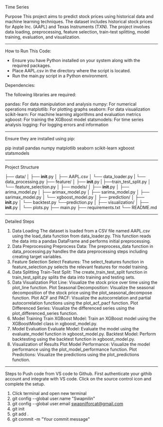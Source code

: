 

Time Series

Purpose
This project aims to predict stock prices using historical data and machine learning techniques. The dataset includes historical stock prices for Apple Inc. (AAPL) and Texas Instruments (TXN). The project involves data loading, preprocessing, feature selection, train-test splitting, model training, evaluation, and visualization.

----------------

How to Run This Code:

 - Ensure you have Python installed on your system along with the required packages.
 - Place AAPL.csv in the directory where the script is located.
 - Run the main.py script in a Python environment.

Dependencies:

The following libraries are required:

pandas: For data manipulation and analysis
numpy: For numerical operations
matplotlib: For plotting graphs
seaborn: For data visualization
scikit-learn: For machine learning algorithms and evaluation metrics
xgboost: For training the XGBoost model
statsmodels: For time series analysis
logging: For logging errors and information

----------------

Ensure they are installed using pip:

pip install pandas numpy matplotlib seaborn scikit-learn xgboost statsmodels

-----------------

Project Structure

├── data/
│   ├── __init__.py
│   ├── AAPL.csv
│   └── data_loader.py
|   └── data_processing.py
├── feature/
│   ├── __init__.py
|   ├──train_test_split.py
│   └── feature_selection.py
│
├── models/
│   ├── __init__.py
│   ├── arima_model.py
│   ├── arimax_model.py
│   ├── sarima_model.py
│   ├── sarimax_model.py
│   └── xgboost_model.py
│
├── prediction/
│   ├── __init__.py
│   └── backtest.py
    └──prediction.py
│
├── visualization/
│   ├── __init__.py
│   └── plots.py
├── main.py
├── requirements.txt
└── README.md

------------------

Detailed Steps
1. Data Loading
The dataset is loaded from a CSV file named AAPL.csv using the load_data function from data_loader.py. This function reads the data into a pandas DataFrame and performs initial preprocessing.
2. Data Preprocessing
Preprocess Data: The preprocess_data function in data_processing.py handles the data preprocessing steps including creating target variables.
3. Feature Selection
Select Features: The select_features function in feature_selection.py selects the relevant features for model training.
4. Data Splitting
Train-Test Split: The create_train_test_split function in train_test_split.py splits the data into training and testing sets.
5. Data Visualization
Plot Line: Visualize the stock price over time using the plot_line function.
Plot Seasonal Decomposition: Visualize the seasonal decomposition of the stock price using the plot_seasonal_decompose function.
Plot ACF and PACF: Visualize the autocorrelation and partial autocorrelation functions using the plot_acf_pacf function.
Plot Differenced Series: Visualize the differenced series using the plot_differenced_series function.
6. Model Training
Train XGBoost Model: Train an XGBoost model using the XGBoostModel class in xgboost_model.py.
7. Model Evaluation
Evaluate Model: Evaluate the model using the evaluate_model function in xgboost_model.py.
Backtest Model: Perform backtesting using the backtest function in xgboost_model.py.
8. Visualization of Results
Plot Model Performance: Visualize the model performance using the plot_model_performance function.
Plot Predictions: Visualize the predictions using the plot_predictions function.

-------------------

Steps to Push code from VS code to Github.
First authenticate your githib account and integrate with VS code. Click on the source control icon and complete the setup.
1. Click terminal and open new terminal
2. git config --global user.name "Swapnilin"
3. git config --global user.email swapnilforcat@gmail.com
4. git init
5. git add .
6. git commit -m "Your commit message"